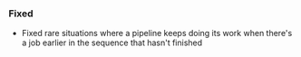 ### Fixed

- Fixed rare situations where a pipeline keeps doing its work when there's a
  job earlier in the sequence that hasn't finished
